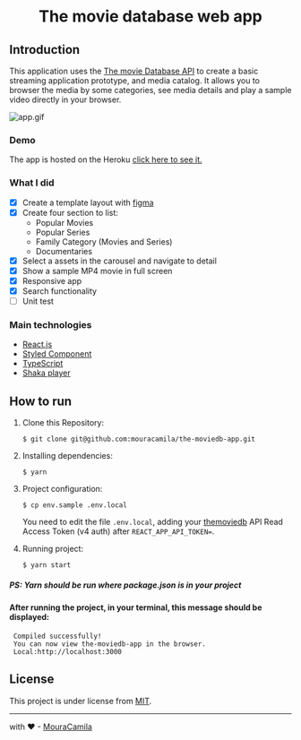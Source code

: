 <h1 align="center">
The movie database web app
</h1>

## Introduction

This application uses the [The movie Database API](https://www.themoviedb.org/) to create a basic streaming application prototype, and media catalog. It allows you to browser the media by some categories, see media details and play a sample video directly in your browser.

![app.gif](https://raw.githubusercontent.com/mouracamila/the-moviedb-app/master/app.gif)

### Demo

The app is hosted on the Heroku [click here to see it.](https://web-app-movie.herokuapp.com/)

### What I did

- [x] Create a template layout with [figma](https://www.figma.com/file/qVgLxH6xrNcZ2DgF0FHAZv/Untitled?node-id=0%3A1)
- [x] Create four section to list:
  - Popular Movies
  - Popular Series
  - Family Category (Movies and Series)
  - Documentaries
- [x] Select a assets in the carousel and navigate to detail
- [x] Show a sample MP4 movie in full screen
- [x] Responsive app
- [x] Search functionality
- [ ] Unit test

### Main technologies

- [React.js](https://reactjs.org/)
- [Styled Component](https://styled-components.com/)
- [TypeScript](https://www.typescriptlang.org/)
- [Shaka player](https://github.com/google/shaka-player/)

## How to run

1. Clone this Repository:

   `$ git clone git@github.com:mouracamila/the-moviedb-app.git`

2. Installing dependencies:

   `$ yarn`

3. Project configuration:

   `$ cp env.sample .env.local`

   You need to edit the file `.env.local`, adding your [themoviedb](https://www.themoviedb.org/) API Read Access Token (v4 auth) after `REACT_APP_API_TOKEN=`.

4. Running project:

   `$ yarn start`

##### PS: **Yarn** should be run where **package.json** is in your project

#### After running the project, in your terminal, this message should be displayed:

```
 Compiled successfully!
 You can now view the-moviedb-app in the browser.
 Local:http://localhost:3000
```

## License

This project is under license from [MIT](https://en.wikipedia.org/wiki/MIT_License).

---

with ❤ - [MouraCamila](https://github.com/mouracamila)
